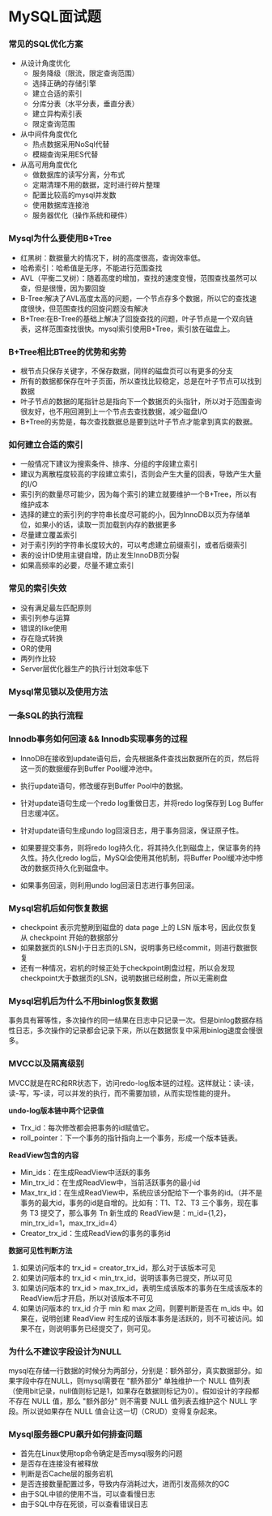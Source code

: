 # MySQL面试题

### 常见的SQL优化方案

- 从设计角度优化
  - 服务降级（限流，限定查询范围）
  - 选择正确的存储引擎
  - 建立合适的索引
  - 分库分表（水平分表，垂直分表）
  - 建立异构索引表
  - 限定查询范围
- 从中间件角度优化
  - 热点数据采用NoSql代替
  - 模糊查询采用ES代替
- 从高可用角度优化
  - 做数据库的读写分离，分布式
  - 定期清理不用的数据，定时进行碎片整理
  - 配置比较高的mysql并发数
  - 使用数据库连接池
  - 服务器优化（操作系统和硬件）

### Mysql为什么要使用B+Tree

- 红黑树：数据量大的情况下，树的高度很高，查询效率低。
- 哈希索引：哈希值是无序，不能进行范围查找
- AVL（平衡二叉树）：随着高度的增加，查找的速度变慢，范围查找虽然可以查，但是很慢，因为要回旋
- B-Tree:解决了AVL高度太高的问题，一个节点存多个数据，所以它的查找速度很快，但范围查找的回旋问题没有解决
- B+Tree:在B-Tree的基础上解决了回旋查找的问题，叶子节点是一个双向链表，这样范围查找很快。mysql索引使用B+Tree，索引放在磁盘上。

### B+Tree相比BTree的优势和劣势

- 根节点只保存关键字，不保存数据，同样的磁盘页可以有更多的分支
- 所有的数据都保存在叶子页面，所以查找比较稳定，总是在叶子节点可以找到数据
- 叶子节点的数据的尾指针总是指向下一个数据页的头指针，所以对于范围查询很友好，也不用回溯到上一个节点去查找数据，减少磁盘I/O
- B+Tree的劣势是，每次查找数据总是要到达叶子节点才能拿到真实的数据。

### 如何建立合适的索引

- 一般情况下建议为搜索条件、排序、分组的字段建立索引
- 建议为离散程度较高的字段建立索引，否则会产生大量的回表，导致产生大量的I/O
- 索引列的数量尽可能少，因为每个索引的建立就要维护一个B+Tree，所以有维护成本
- 选择的建立的索引列的字符串长度尽可能的小，因为InnoDB以页为存储单位，如果小的话，读取一页加载到内存的数据更多
- 尽量建立覆盖索引
- 对于索引列的字符串长度较大的，可以考虑建立前缀索引，或者后缀索引
- 表的设计ID使用主键自增，防止发生InnoDB页分裂
- 如果高频率的必要，尽量不建立索引

### 常见的索引失效

- 没有满足最左匹配原则
- 索引列参与运算
- 错误的like使用
- 存在隐式转换
- OR的使用
- 两列作比较
- Server层优化器生产的执行计划效率低下

### Mysql常见锁以及使用方法



### 一条SQL的执行流程



### Innodb事务如何回滚 && Innodb实现事务的过程

- InnoDB在接收到update语句后，会先根据条件查找出数据所在的页，然后将这一页的数据缓存到Buffer Pool缓冲池中。

- 执行update语句，修改缓存到Buffer Pool中的数据。
- 针对update语句生成一个redo log重做日志，并将redo log保存到 Log Buffer日志缓冲区。
- 针对update语句生成undo log回滚日志，用于事务回滚，保证原子性。
- 如果要提交事务，则将redo log持久化，将其持久化到磁盘上，保证事务的持久性。持久化redo log后，MySQl会使用其他机制，将Buffer Pool缓冲池中修改的数据页持久化到磁盘中。
- 如果事务回滚，则利用undo log回滚日志进行事务回滚。

### Mysql宕机后如何恢复数据

- checkpoint 表示完整刷到磁盘的 data page 上的 LSN 版本号，因此仅恢复从 checkpoint 开始的数据部分
- 如果数据页的LSN小于日志页的LSN，说明事务已经commit，则进行数据恢复
- 还有一种情况，宕机的时候正处于checkpoint刷盘过程，所以会发现checkpoint大于数据页的LSN，说明数据已经刷盘，所以无需刷盘

### Mysql宕机后为什么不用binlog恢复数据

事务具有幂等性，多次操作的同一结果在日志中只记录一次。但是binlog数据存档性日志，多次操作的记录都会记录下来，所以在数据恢复中采用binlog速度会慢很多。

### MVCC以及隔离级别

MVCC就是在RC和RR状态下，访问redo-log版本链的过程。这样就让：读-读，读-写，写-读，可以并发的执行，而不需要加锁，从而实现性能的提升。

**undo-log版本链中两个记录值**

- Trx_id：每次修改都会把事务的id赋值它。
- roll_pointer：下一个事务的指针指向上一个事务，形成一个版本链表。

**ReadView包含的内容**

- Min_ids：在生成ReadView中活跃的事务
- Min_trx_id：在生成ReadView中，当前活跃事务的最小id
- Max_trx_id：在生成ReadView中，系统应该分配给下一个事务的id。（并不是事务的最大id，事务的id是自增的。比如有：T1、T2、T3 三个事务，现在事务 T3 提交了，那么事务 Tn 新生成的 ReadView是：m_id={1,2}，min_trx_id=1，max_trx_id=4）
- Creator_trx_id：生成ReadView的事务的事务id

**数据可见性判断方法**

1. 如果访问版本的 trx_id = creator_trx_id，那么对于该版本可见
2. 如果访问版本的 trx_id < min_trx_id，说明该事务已提交，所以可见
3. 如果访问版本的 trx_id > max_trx_id，表明生成该版本的事务在生成该版本的ReadView后才开启，所以对该版本不可见
4. 如果访问版本的 trx_id 介于 min 和 max 之间，则要判断是否在 m_ids 中。如果在，说明创建 ReadView 时生成的该版本事务是活跃的，则不可被访问。如果不在，则说明事务已经提交了，则可见。

### 为什么不建议字段设计为NULL

mysql在存储一行数据的时候分为两部分，分别是：额外部分，真实数据部分。如果字段中存在NULL，则mysql需要在 "额外部分" 单独维护一个 NULL 值列表（使用bit记录，null值则标记是1，如果存在数据则标记为0）。假如设计的字段都不存在 NULL 值，那么 "额外部分" 则不需要 NULL 值列表去维护这个 NULL 字段。所以说如果存在 NULL 值会让这一切（CRUD）变得复杂起来。

### Mysql服务器CPU飙升如何排查问题

- 首先在Linux使用top命令确定是否mysql服务的问题
- 是否存在连接没有被释放
- 判断是否Cache层的服务宕机
- 是否连接数量配置过多，导致内存消耗过大，进而引发高频次的GC
- 由于SQL中锁的使用不当，可以查看慢日志
- 由于SQL中存在死锁，可以查看错误日志

